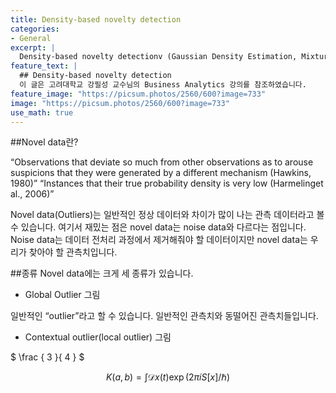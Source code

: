 ```yaml
---
title: Density-based novelty detection
categories: 
- General
excerpt: |
  Density-based novelty detectionv (Gaussian Density Estimation, Mixture of Gaussian, Kernel Density Estimation, LOF)
feature_text: |
  ## Density-based novelty detection
  이 글은 고려대학교 강필성 교수님의 Business Analytics 강의를 참조하였습니다.
feature_image: "https://picsum.photos/2560/600?image=733"
image: "https://picsum.photos/2560/600?image=733"
use_math: true
---
```


##Novel data란?

“Observations that deviate so much from other observations as to arouse suspicions that they were generated by a different mechanism (Hawkins, 1980)”
“Instances that their true probability density is very low (Harmelinget al., 2006)”

Novel data(Outliers)는 일반적인 정상 데이터와 차이가 많이 나는 관측 데이터라고 볼 수 있습니다. 
여기서 재밌는 점은 novel data는 noise data와 다르다는 점입니다. Noise data는 데이터 전처리 과정에서 제거해줘야 할 데이터이지만 novel data는 우리가 찾아야 할 관측치입니다. 

##종류
Novel data에는 크게 세 종류가 있습니다. 
* Global Outlier
그림

일반적인 “outlier”라고 할 수 있습니다. 일반적인 관측치와 동떨어진 관측치들입니다.

* Contextual outlier(local outlier)
그림


$ \frac { 3 }{ 4 } $

$$
K(a,b) = \int \mathcal{D}x(t) \exp(2\pi i S[x]/\hbar)
$$
